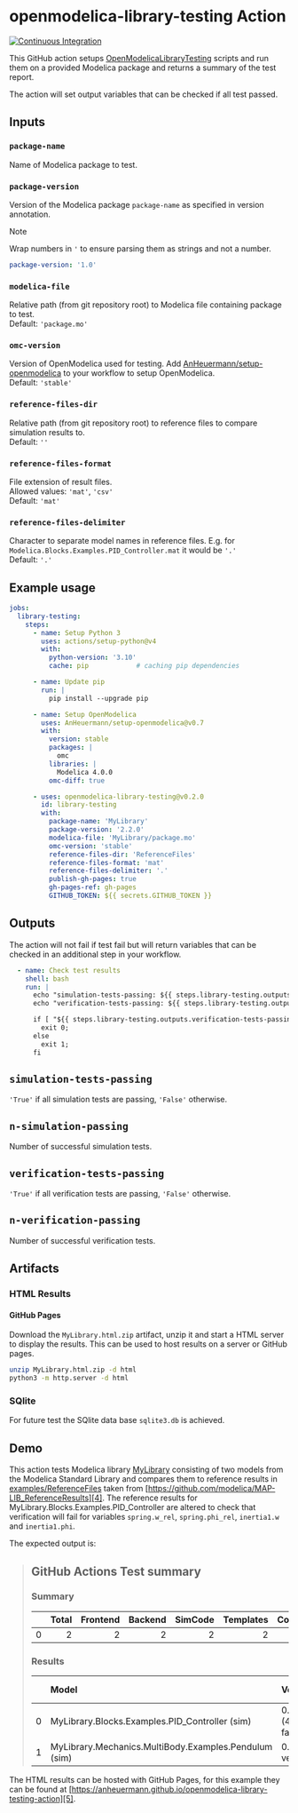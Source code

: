 # openmodelica-library-testing Action

[![Continuous Integration](https://github.com/AnHeuermann/openmodelica-library-testing-action/actions/workflows/ci.yml/badge.svg)][1]

This GitHub action setups [OpenModelicaLibraryTesting][2]
scripts and run them on a provided Modelica package and returns a summary of the
test report.

The action will set output variables that can be checked if all test passed.

## Inputs

### `package-name`

Name of Modelica package to test.

### `package-version`

Version of the Modelica package `package-name` as specified in version
annotation.

> [!NOTE]
> Wrap numbers in `'` to ensure parsing them as strings and not a number.
>
> ```yml
> package-version: '1.0'
> ```

### `modelica-file`

Relative path (from git repository root) to Modelica file containing package to
test.\
Default: `'package.mo'`

### `omc-version`

Version of OpenModelica used for testing.
Add [AnHeuermann/setup-openmodelica][3]
to your workflow to setup OpenModelica.\
Default: `'stable'`

### `reference-files-dir`

Relative path (from git repository root) to reference files to compare
simulation results to.\
Default: `''`

### `reference-files-format`

File extension of result files.\
Allowed values: `'mat'`, `'csv'`\
Default: `'mat'`

### `reference-files-delimiter`

Character to separate model names in reference files.
E.g. for `Modelica.Blocks.Examples.PID_Controller.mat` it would be `'.'`\
Default: `'.'`

## Example usage

```yaml
jobs:
  library-testing:
    steps:
      - name: Setup Python 3
        uses: actions/setup-python@v4
        with:
          python-version: '3.10'
          cache: pip            # caching pip dependencies

      - name: Update pip
        run: |
          pip install --upgrade pip

      - name: Setup OpenModelica
        uses: AnHeuermann/setup-openmodelica@v0.7
        with:
          version: stable
          packages: |
            omc
          libraries: |
            Modelica 4.0.0
          omc-diff: true

      - uses: openmodelica-library-testing@v0.2.0
        id: library-testing
        with:
          package-name: 'MyLibrary'
          package-version: '2.2.0'
          modelica-file: 'MyLibrary/package.mo'
          omc-version: 'stable'
          reference-files-dir: 'ReferenceFiles'
          reference-files-format: 'mat'
          reference-files-delimiter: '.'
          publish-gh-pages: true
          gh-pages-ref: gh-pages
          GITHUB_TOKEN: ${{ secrets.GITHUB_TOKEN }}
```

## Outputs

The action will not fail if test fail but will return variables that can be
checked in an additional step in your workflow.

```yml
  - name: Check test results
    shell: bash
    run: |
      echo "simulation-tests-passing: ${{ steps.library-testing.outputs.simulation-tests-passing }}"
      echo "verification-tests-passing: ${{ steps.library-testing.outputs.verification-tests-passing }}"

      if [ "${{ steps.library-testing.outputs.verification-tests-passing }}" == "True" ]; then
        exit 0;
      else
        exit 1;
      fi
```

## `simulation-tests-passing`

`'True'` if all simulation tests are passing, `'False'` otherwise.

## `n-simulation-passing`

Number of successful simulation tests.

## `verification-tests-passing`

`'True'` if all verification tests are passing, `'False'` otherwise.

## `n-verification-passing`

Number of successful verification tests.

## Artifacts

### HTML Results

#### GitHub Pages

Download the `MyLibrary.html.zip` artifact, unzip it and start a HTML server to
display the results. This can be used to host results on a server or GitHub
pages.

```bash
unzip MyLibrary.html.zip -d html
python3 -m http.server -d html
```

### SQlite

For future test the SQlite data base `sqlite3.db` is achieved.

## Demo

This action tests Modelica library [MyLibrary](examples/MyLibrary/package.mo)
consisting of two models from the Modelica Standard Library and compares them to
reference results in [examples/ReferenceFiles](examples/ReferenceFiles) taken
from
[https://github.com/modelica/MAP-LIB_ReferenceResults][4].
The reference results for MyLibrary.Blocks.Examples.PID_Controller are altered
to check that verification will fail for variables `spring.w_rel`,
`spring.phi_rel`, `inertia1.w` and `inertia1.phi`.

The expected output is:

> ## GitHub Actions Test summary
>
> ### Summary
>
> |    |   Total |   Frontend |   Backend |   SimCode |   Templates |   Compilation |   Simulation |   Verification |
> |---:|--------:|-----------:|----------:|----------:|------------:|--------------:|-------------:|---------------:|
> |  0 |       2 |          2 |         2 |         2 |           2 |             2 |            2 |              1 |
>
> ### Results
>
> |    | Model                                                 | Verified          |   Simulate |   Total buildModel |   Parsing |   Frontend |   Backend |   SimCode |   Templates |   Compile |
> |---:|:------------------------------------------------------|:------------------|-----------:|-------------------:|----------:|-----------:|----------:|----------:|------------:|----------:|
> |  0 | MyLibrary.Blocks.Examples.PID_Controller (sim)        | 0.06 (4/7 failed) |       0.03 |               2.46 |      1.86 |       0.23 |      0.03 |      0.01 |        0.03 |      2.16 |
> |  1 | MyLibrary.Mechanics.MultiBody.Examples.Pendulum (sim) | 0.01 (3 verified) |       0.26 |               3.37 |      1.86 |       0.25 |      0.37 |      0.02 |        0.05 |      2.67 |

The HTML results can be hosted with GitHub Pages, for this example they can be
found at
[https://anheuermann.github.io/openmodelica-library-testing-action][5].

[1]: https://github.com/AnHeuermann/openmodelica-library-testing-action/actions/workflows/ci.yml
[2]: https://github.com/OpenModelica/OpenModelicaLibraryTesting
[3]: https://github.com/AnHeuermann/setup-openmodelica#available-openmodelica-versions
[4]: https://github.com/modelica/MAP-LIB_ReferenceResults/blob/v4.0.0
[5]: https://anheuermann.github.io/openmodelica-library-testing-action/
